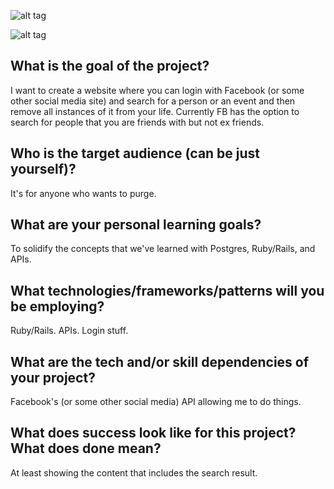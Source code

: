 ![alt tag](https://scontent-lax3-1.xx.fbcdn.net/v/t31.0-8/15392889_10208675166384844_4369521745802807443_o.jpg?oh=eabc521d34075703081bc1f954fecc66&oe=58F7223F)

![alt tag](https://scontent-lax3-1.xx.fbcdn.net/v/t31.0-8/15419793_10208675192705502_6919283610981114555_o.jpg?oh=f91a5a1802d9d75a5e5351e3e14c8686&oe=58F72276)

## What is the goal of the project?
I want to create a website where you can login with Facebook (or some other social media site) and search for a person or an event and then remove all instances of it from your life. Currently FB has the option to search for people that you are friends with but not ex friends.

## Who is the target audience (can be just yourself)?
It's for anyone who wants to purge.

## What are your personal learning goals?
To solidify the concepts that we've learned with Postgres, Ruby/Rails, and APIs. 

## What technologies/frameworks/patterns will you be employing?
Ruby/Rails. APIs. Login stuff.

## What are the tech and/or skill dependencies of your project?
Facebook's (or some other social media) API allowing me to do things.

## What does success look like for this project? What does done mean?
At least showing the content that includes the search result.
